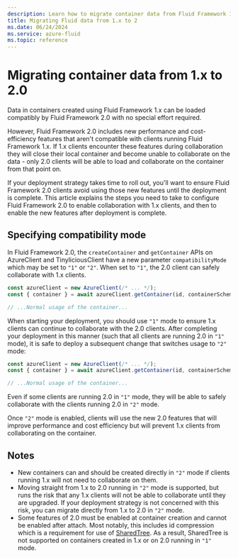 ```yaml
---
description: Learn how to migrate container data from Fluid Framework 1.x to 2.0
title: Migrating Fluid data from 1.x to 2
ms.date: 06/24/2024
ms.service: azure-fluid
ms.topic: reference
---
```


# Migrating container data from 1.x to 2.0

Data in containers created using Fluid Framework 1.x can be loaded compatibly by Fluid Framework 2.0 with no special effort required.

However, Fluid Framework 2.0 includes new performance and cost-efficiency features that aren't compatible with clients running Fluid Framework 1.x.  If 1.x clients encounter these features during collaboration they will close their local container and become unable to collaborate on the data - only 2.0 clients will be able to load and collaborate on the container from that point on.

If your deployment strategy takes time to roll out, you'll want to ensure Fluid Framework 2.0 clients avoid using those new features until the deployment is complete.  This article explains the steps you need to take to configure Fluid Framework 2.0 to enable collaboration with 1.x clients, and then to enable the new features after deployment is complete.

## Specifying compatibility mode

In Fluid Framework 2.0, the `createContainer` and `getContainer` APIs on AzureClient and TinyliciousClient have a new parameter `compatibilityMode` which may be set to `"1"` or `"2"`.  When set to `"1"`, the 2.0 client can safely collaborate with 1.x clients.

```typescript
const azureClient = new AzureClient(/* ... */);
const { container } = await azureClient.getContainer(id, containerSchema, "1");

// ...Normal usage of the container...
```

When starting your deployment, you should use `"1"` mode to ensure 1.x clients can continue to collaborate with the 2.0 clients.  After completing your deployment in this manner (such that all clients are running 2.0 in `"1"` mode), it is safe to deploy a subsequent change that switches usage to `"2"` mode:

```typescript
const azureClient = new AzureClient(/* ... */);
const { container } = await azureClient.getContainer(id, containerSchema, "2");

// ...Normal usage of the container...
```

Even if some clients are running 2.0 in `"1"` mode, they will be able to safely collaborate with the clients running 2.0 in `"2"` mode.

Once `"2"` mode is enabled, clients will use the new 2.0 features that will improve performance and cost efficiency but will prevent 1.x clients from collaborating on the container.

## Notes

*   New containers can and should be created directly in `"2"` mode if clients running 1.x will not need to collaborate on them.
*   Moving straight from 1.x to 2.0 running in `"2"` mode is supported, but runs the risk that any 1.x clients will not be able to collaborate until they are upgraded.  If your deployment strategy is not concerned with this risk, you can migrate directly from 1.x to 2.0 in `"2"` mode.
*   Some features of 2.0 must be enabled at container creation and cannot be enabled after attach.  Most notably, this includes id compression which is a requirement for use of [SharedTree](https://fluidframework.com/docs/data-structures/tree/).  As a result, SharedTree is not supported on containers created in 1.x or on 2.0 running in `"1"` mode.
